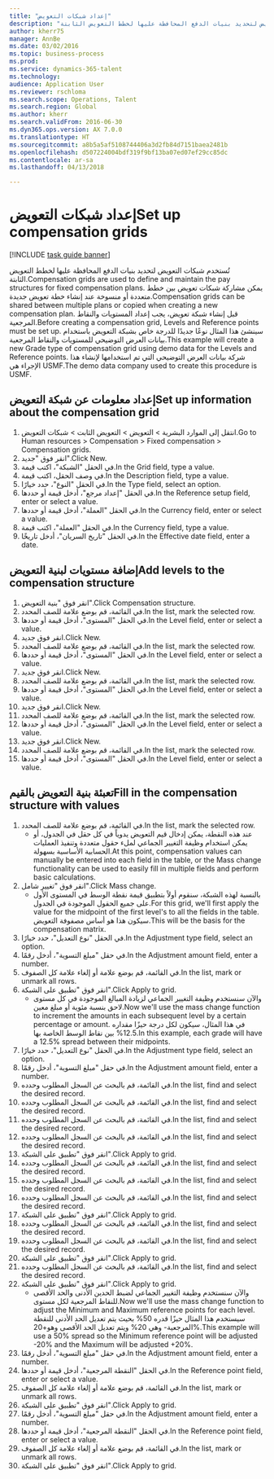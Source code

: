 ```yaml
--- 
title: "إعداد شبكات التعويض"
description: "تُستخدم شبكات التعويض لتحديد بنيات الدفع المحافظة عليها لخطط التعويض الثابتة."
author: kherr75
manager: AnnBe
ms.date: 03/02/2016
ms.topic: business-process
ms.prod: 
ms.service: dynamics-365-talent
ms.technology: 
audience: Application User
ms.reviewer: rschloma
ms.search.scope: Operations, Talent
ms.search.region: Global
ms.author: kherr
ms.search.validFrom: 2016-06-30
ms.dyn365.ops.version: AX 7.0.0
ms.translationtype: HT
ms.sourcegitcommit: a8b5a5af5108744406a3d2fb84d7151baea2481b
ms.openlocfilehash: d507224004bdf319f9bf13ba07ed07ef29cc85dc
ms.contentlocale: ar-sa
ms.lasthandoff: 04/13/2018

---
```

# <a name="set-up-compensation-grids"></a><span data-ttu-id="c96f8-103">إعداد شبكات التعويض</span><span class="sxs-lookup"><span data-stu-id="c96f8-103">Set up compensation grids</span></span>

[!INCLUDE [task guide banner](../../includes/task-guide-banner.md)]

<span data-ttu-id="c96f8-104">تُستخدم شبكات التعويض لتحديد بنيات الدفع المحافظة عليها لخطط التعويض الثابتة.</span><span class="sxs-lookup"><span data-stu-id="c96f8-104">Compensation grids are used to define and maintain the pay structures for fixed compensation plans.</span></span> <span data-ttu-id="c96f8-105">يمكن مشاركة شبكات تعويض بين خطط متعددة أو منسوخة عند إنشاء خطة تعويض جديدة.</span><span class="sxs-lookup"><span data-stu-id="c96f8-105">Compensation grids can be shared between multiple plans or copied when creating a new compensation plan.</span></span>  <span data-ttu-id="c96f8-106">قبل إنشاء شبكة تعويض، يجب إعداد المستويات والنقاط المرجعية.</span><span class="sxs-lookup"><span data-stu-id="c96f8-106">Before creating a compensation grid, Levels and Reference points must be set up.</span></span> <span data-ttu-id="c96f8-107">سينشئ هذا المثال نوعًا جديدًا للدرجة خاص بشبكة التعويض باستخدام بيانات العرض التوضيحي للمستويات والنقاط المرجعية.</span><span class="sxs-lookup"><span data-stu-id="c96f8-107">This example will create a new Grade type of compensation grid using demo data for the Levels and Reference points.</span></span> <span data-ttu-id="c96f8-108">شركة بيانات العرض التوضيحي التي تم استخدامها لإنشاء هذا الإجراء هي USMF.</span><span class="sxs-lookup"><span data-stu-id="c96f8-108">The demo data company used to create this procedure is USMF.</span></span>


## <a name="set-up-information-about-the-compensation-grid"></a><span data-ttu-id="c96f8-109">إعداد معلومات عن شبكة التعويض</span><span class="sxs-lookup"><span data-stu-id="c96f8-109">Set up information about the compensation grid</span></span>
1. <span data-ttu-id="c96f8-110">انتقل إلى الموارد البشرية > التعويض > التعويض الثابت > شبكات التعويض.</span><span class="sxs-lookup"><span data-stu-id="c96f8-110">Go to Human resources > Compensation > Fixed compensation > Compensation grids.</span></span>
2. <span data-ttu-id="c96f8-111">انقر فوق "جديد".</span><span class="sxs-lookup"><span data-stu-id="c96f8-111">Click New.</span></span>
3. <span data-ttu-id="c96f8-112">في الحقل "الشبكة"، اكتب قيمة.</span><span class="sxs-lookup"><span data-stu-id="c96f8-112">In the Grid field, type a value.</span></span>
4. <span data-ttu-id="c96f8-113">في وصف الحقل، اكتب قيمة.</span><span class="sxs-lookup"><span data-stu-id="c96f8-113">In the Description field, type a value.</span></span>
5. <span data-ttu-id="c96f8-114">في الحقل "النوع"، حدد خيارًا.</span><span class="sxs-lookup"><span data-stu-id="c96f8-114">In the Type field, select an option.</span></span>
6. <span data-ttu-id="c96f8-115">في الحقل "إعداد مرجع"، أدخل قيمة أو حددها.</span><span class="sxs-lookup"><span data-stu-id="c96f8-115">In the Reference setup field, enter or select a value.</span></span>
7. <span data-ttu-id="c96f8-116">في الحقل "العملة"، أدخل قيمة أو حددها.</span><span class="sxs-lookup"><span data-stu-id="c96f8-116">In the Currency field, enter or select a value.</span></span>
8. <span data-ttu-id="c96f8-117">في الحقل "العملة"، اكتب قيمة.</span><span class="sxs-lookup"><span data-stu-id="c96f8-117">In the Currency field, type a value.</span></span>
9. <span data-ttu-id="c96f8-118">في الحقل "تاريخ السريان"، أدخل تاريخًا.</span><span class="sxs-lookup"><span data-stu-id="c96f8-118">In the Effective date field, enter a date.</span></span>

## <a name="add-levels-to-the-compensation-structure"></a><span data-ttu-id="c96f8-119">إضافة مستويات لبنية التعويض</span><span class="sxs-lookup"><span data-stu-id="c96f8-119">Add levels to the compensation structure</span></span>
1. <span data-ttu-id="c96f8-120">انقر فوق "بنية التعويض".</span><span class="sxs-lookup"><span data-stu-id="c96f8-120">Click Compensation structure.</span></span>
2. <span data-ttu-id="c96f8-121">في القائمة، قم بوضع علامة للصف المحدد.</span><span class="sxs-lookup"><span data-stu-id="c96f8-121">In the list, mark the selected row.</span></span>
3. <span data-ttu-id="c96f8-122">في الحقل "المستوى"، أدخل قيمة أو حددها.</span><span class="sxs-lookup"><span data-stu-id="c96f8-122">In the Level field, enter or select a value.</span></span>
4. <span data-ttu-id="c96f8-123">انقر فوق جديد.</span><span class="sxs-lookup"><span data-stu-id="c96f8-123">Click New.</span></span>
5. <span data-ttu-id="c96f8-124">في القائمة، قم بوضع علامة للصف المحدد.</span><span class="sxs-lookup"><span data-stu-id="c96f8-124">In the list, mark the selected row.</span></span>
6. <span data-ttu-id="c96f8-125">في الحقل "المستوى"، أدخل قيمة أو حددها.</span><span class="sxs-lookup"><span data-stu-id="c96f8-125">In the Level field, enter or select a value.</span></span>
7. <span data-ttu-id="c96f8-126">انقر فوق جديد.</span><span class="sxs-lookup"><span data-stu-id="c96f8-126">Click New.</span></span>
8. <span data-ttu-id="c96f8-127">في القائمة، قم بوضع علامة للصف المحدد.</span><span class="sxs-lookup"><span data-stu-id="c96f8-127">In the list, mark the selected row.</span></span>
9. <span data-ttu-id="c96f8-128">في الحقل "المستوى"، أدخل قيمة أو حددها.</span><span class="sxs-lookup"><span data-stu-id="c96f8-128">In the Level field, enter or select a value.</span></span>
10. <span data-ttu-id="c96f8-129">انقر فوق جديد.</span><span class="sxs-lookup"><span data-stu-id="c96f8-129">Click New.</span></span>
11. <span data-ttu-id="c96f8-130">في القائمة، قم بوضع علامة للصف المحدد.</span><span class="sxs-lookup"><span data-stu-id="c96f8-130">In the list, mark the selected row.</span></span>
12. <span data-ttu-id="c96f8-131">في الحقل "المستوى"، أدخل قيمة أو حددها.</span><span class="sxs-lookup"><span data-stu-id="c96f8-131">In the Level field, enter or select a value.</span></span>
13. <span data-ttu-id="c96f8-132">انقر فوق جديد.</span><span class="sxs-lookup"><span data-stu-id="c96f8-132">Click New.</span></span>
14. <span data-ttu-id="c96f8-133">في القائمة، قم بوضع علامة للصف المحدد.</span><span class="sxs-lookup"><span data-stu-id="c96f8-133">In the list, mark the selected row.</span></span>
15. <span data-ttu-id="c96f8-134">في الحقل "المستوى"، أدخل قيمة أو حددها.</span><span class="sxs-lookup"><span data-stu-id="c96f8-134">In the Level field, enter or select a value.</span></span>

## <a name="fill-in-the-compensation-structure-with-values"></a><span data-ttu-id="c96f8-135">تعبئة بنية التعويض بالقيم</span><span class="sxs-lookup"><span data-stu-id="c96f8-135">Fill in the compensation structure with values</span></span>
1. <span data-ttu-id="c96f8-136">في القائمة، قم بوضع علامة للصف المحدد.</span><span class="sxs-lookup"><span data-stu-id="c96f8-136">In the list, mark the selected row.</span></span>
    * <span data-ttu-id="c96f8-137">عند هذه النقطة، يمكن إدخال قيم التعويض يدوياً في كل حقل في الجدول، أو يمكن استخدام وظيفة التغيير الجماعي لملء حقول متعددة وتنفيذ العمليات الحسابية الأساسية بسهولة.</span><span class="sxs-lookup"><span data-stu-id="c96f8-137">At this point, compensation values can manually be entered into each field in the table, or the Mass change functionality can be used to easily fill in multiple fields and perform basic calculations.</span></span>  
2. <span data-ttu-id="c96f8-138">انقر فوق "تغيير شامل".</span><span class="sxs-lookup"><span data-stu-id="c96f8-138">Click Mass change.</span></span>
    * <span data-ttu-id="c96f8-139">بالنسبة لهذه الشبكة، سنقوم أولاً بتطبيق قيمة نقطة الوسط في المستوى الأول على جميع الحقول الموجودة في الجدول.</span><span class="sxs-lookup"><span data-stu-id="c96f8-139">For this grid, we'll first apply the value for the midpoint of the first level's to all the fields in the table.</span></span> <span data-ttu-id="c96f8-140">سيكون هذا هو أساس مصفوفة التعويض.</span><span class="sxs-lookup"><span data-stu-id="c96f8-140">This will be the basis for the compensation matrix.</span></span>  
3. <span data-ttu-id="c96f8-141">في الحقل "نوع التعديل"، حدد خيارًا.</span><span class="sxs-lookup"><span data-stu-id="c96f8-141">In the Adjustment type field, select an option.</span></span>
4. <span data-ttu-id="c96f8-142">في حقل "مبلغ التسوية‬"‬، أدخل رقمًا.</span><span class="sxs-lookup"><span data-stu-id="c96f8-142">In the Adjustment amount field, enter a number.</span></span>
5. <span data-ttu-id="c96f8-143">في القائمة، قم بوضع علامة أو إلغاء علامة كل الصفوف.</span><span class="sxs-lookup"><span data-stu-id="c96f8-143">In the list, mark or unmark all rows.</span></span>
6. <span data-ttu-id="c96f8-144">انقر فوق "تطبيق على الشبكة".</span><span class="sxs-lookup"><span data-stu-id="c96f8-144">Click Apply to grid.</span></span>
    * <span data-ttu-id="c96f8-145">والآن سنستخدم وظيفة التغيير الجماعي لزيادة المبالغ الموجودة في كل مستوى لاحق بنسبة مئوية أو مبلغ معين.</span><span class="sxs-lookup"><span data-stu-id="c96f8-145">Now we'll use the mass change function to increment the amounts in each subsequent level by a certain percentage or amount.</span></span> <span data-ttu-id="c96f8-146">في هذا المثال، سيكون لكل درجة حيزًا مقداره 12.5% بين نقاط الوسط الخاصة بها.</span><span class="sxs-lookup"><span data-stu-id="c96f8-146">In this example, each grade will have a 12.5% spread between their midpoints.</span></span>  
7. <span data-ttu-id="c96f8-147">في الحقل "نوع التعديل"، حدد خيارًا.</span><span class="sxs-lookup"><span data-stu-id="c96f8-147">In the Adjustment type field, select an option.</span></span>
8. <span data-ttu-id="c96f8-148">في حقل "مبلغ التسوية‬"‬، أدخل رقمًا.</span><span class="sxs-lookup"><span data-stu-id="c96f8-148">In the Adjustment amount field, enter a number.</span></span>
9. <span data-ttu-id="c96f8-149">في القائمة، قم بالبحث عن السجل المطلوب وحدده.</span><span class="sxs-lookup"><span data-stu-id="c96f8-149">In the list, find and select the desired record.</span></span>
10. <span data-ttu-id="c96f8-150">في القائمة، قم بالبحث عن السجل المطلوب وحدده.</span><span class="sxs-lookup"><span data-stu-id="c96f8-150">In the list, find and select the desired record.</span></span>
11. <span data-ttu-id="c96f8-151">في القائمة، قم بالبحث عن السجل المطلوب وحدده.</span><span class="sxs-lookup"><span data-stu-id="c96f8-151">In the list, find and select the desired record.</span></span>
12. <span data-ttu-id="c96f8-152">في القائمة، قم بالبحث عن السجل المطلوب وحدده.</span><span class="sxs-lookup"><span data-stu-id="c96f8-152">In the list, find and select the desired record.</span></span>
13. <span data-ttu-id="c96f8-153">انقر فوق "تطبيق على الشبكة".</span><span class="sxs-lookup"><span data-stu-id="c96f8-153">Click Apply to grid.</span></span>
14. <span data-ttu-id="c96f8-154">في القائمة، قم بالبحث عن السجل المطلوب وحدده.</span><span class="sxs-lookup"><span data-stu-id="c96f8-154">In the list, find and select the desired record.</span></span>
15. <span data-ttu-id="c96f8-155">في القائمة، قم بالبحث عن السجل المطلوب وحدده.</span><span class="sxs-lookup"><span data-stu-id="c96f8-155">In the list, find and select the desired record.</span></span>
16. <span data-ttu-id="c96f8-156">في القائمة، قم بالبحث عن السجل المطلوب وحدده.</span><span class="sxs-lookup"><span data-stu-id="c96f8-156">In the list, find and select the desired record.</span></span>
17. <span data-ttu-id="c96f8-157">انقر فوق "تطبيق على الشبكة".</span><span class="sxs-lookup"><span data-stu-id="c96f8-157">Click Apply to grid.</span></span>
18. <span data-ttu-id="c96f8-158">في القائمة، قم بالبحث عن السجل المطلوب وحدده.</span><span class="sxs-lookup"><span data-stu-id="c96f8-158">In the list, find and select the desired record.</span></span>
19. <span data-ttu-id="c96f8-159">في القائمة، قم بالبحث عن السجل المطلوب وحدده.</span><span class="sxs-lookup"><span data-stu-id="c96f8-159">In the list, find and select the desired record.</span></span>
20. <span data-ttu-id="c96f8-160">انقر فوق "تطبيق على الشبكة".</span><span class="sxs-lookup"><span data-stu-id="c96f8-160">Click Apply to grid.</span></span>
21. <span data-ttu-id="c96f8-161">في القائمة، قم بالبحث عن السجل المطلوب وحدده.</span><span class="sxs-lookup"><span data-stu-id="c96f8-161">In the list, find and select the desired record.</span></span>
22. <span data-ttu-id="c96f8-162">انقر فوق "تطبيق على الشبكة".</span><span class="sxs-lookup"><span data-stu-id="c96f8-162">Click Apply to grid.</span></span>
    * <span data-ttu-id="c96f8-163">والآن سنستخدم وظيفة التغيير الجماعي لضبط الحدين الأدنى والحد الأقصى للنقاط المرجعية لكل مستوى.</span><span class="sxs-lookup"><span data-stu-id="c96f8-163">Now we'll use the mass change function to adjust the Minimum and Maximum reference points for each level.</span></span> <span data-ttu-id="c96f8-164">سيستخدم هذا المثال حيزًا قدره 50% بحيث يتم تعديل الحد الأدنى للنقطة المرجعية- وهي 20% ويتم تعديل الحد الأقصى وهو+20%.</span><span class="sxs-lookup"><span data-stu-id="c96f8-164">This example will use a 50% spread so the Minimum reference point will be adjusted -20% and the Maximum will be adjusted +20%.</span></span>  
23. <span data-ttu-id="c96f8-165">في حقل "مبلغ التسوية‬"‬، أدخل رقمًا.</span><span class="sxs-lookup"><span data-stu-id="c96f8-165">In the Adjustment amount field, enter a number.</span></span>
24. <span data-ttu-id="c96f8-166">في الحقل "النقطة المرجعية"، أدخل قيمة أو حددها.</span><span class="sxs-lookup"><span data-stu-id="c96f8-166">In the Reference point field, enter or select a value.</span></span>
25. <span data-ttu-id="c96f8-167">في القائمة، قم بوضع علامة أو إلغاء علامة كل الصفوف.</span><span class="sxs-lookup"><span data-stu-id="c96f8-167">In the list, mark or unmark all rows.</span></span>
26. <span data-ttu-id="c96f8-168">انقر فوق "تطبيق على الشبكة".</span><span class="sxs-lookup"><span data-stu-id="c96f8-168">Click Apply to grid.</span></span>
27. <span data-ttu-id="c96f8-169">في حقل "مبلغ التسوية‬"‬، أدخل رقمًا.</span><span class="sxs-lookup"><span data-stu-id="c96f8-169">In the Adjustment amount field, enter a number.</span></span>
28. <span data-ttu-id="c96f8-170">في الحقل "النقطة المرجعية"، أدخل قيمة أو حددها.</span><span class="sxs-lookup"><span data-stu-id="c96f8-170">In the Reference point field, enter or select a value.</span></span>
29. <span data-ttu-id="c96f8-171">في القائمة، قم بوضع علامة أو إلغاء علامة كل الصفوف.</span><span class="sxs-lookup"><span data-stu-id="c96f8-171">In the list, mark or unmark all rows.</span></span>
30. <span data-ttu-id="c96f8-172">انقر فوق "تطبيق على الشبكة".</span><span class="sxs-lookup"><span data-stu-id="c96f8-172">Click Apply to grid.</span></span>


